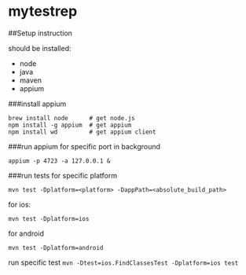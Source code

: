 # mytestrep

##Setup instruction

should be installed:

- node
- java
- maven
- appium

###install appium
```
brew install node      # get node.js
npm install -g appium  # get appium
npm install wd         # get appium client     
```
###run appium for specific port in background

`appium -p 4723 -a 127.0.0.1 &`

###run tests for specific platform

`mvn test -Dplatform=<platform> -DappPath=<absolute_build_path>`

for ios:

`mvn test -Dplatform=ios`

for android

`mvn test -Dplatform=android`

run specific test
`mvn -Dtest=ios.FindClassesTest -Dplatform=ios test`
